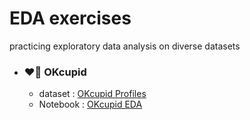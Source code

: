 # EDA exercises
practicing exploratory data analysis on diverse datasets


- ### ❤️‍🔥 OKcupid
    - dataset : [OKcupid Profiles](https://www.kaggle.com/datasets/andrewmvd/okcupid-profiles?datasetId=875173&sortBy=voteCount)
    - Notebook : [OKcupid EDA](https://github.com/risa1796/EDA-exercises/blob/main/OKCupid_Profiles_EDA-2.ipynb)


